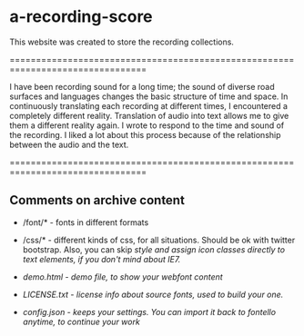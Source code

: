 # a-recording-score

This website was created to store the recording collections.

================================================================================

I have been recording sound for a long time; the sound of diverse road surfaces and languages changes the basic structure of time and space. In continuously translating each recording at different times, I encountered a completely different reality. Translation of audio into text allows me to give them a different reality again. I wrote to respond to the time and sound of the recording. I liked a lot about this process because of the relationship between the audio and the text. 

================================================================================

Comments on archive content
---------------------------

- /font/* - fonts in different formats

- /css/*  - different kinds of css, for all situations. Should be ok with twitter bootstrap. Also, you can skip <i> style and assign icon classes directly to text elements, if you don't mind about IE7.

- demo.html - demo file, to show your webfont content

- LICENSE.txt - license info about source fonts, used to build your one.

- config.json - keeps your settings. You can import it back to fontello anytime,
  to continue your work